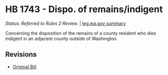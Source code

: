 # HB 1743 - Dispo. of remains/indigent
*Status: Referred to Rules 2 Review.* | [leg.wa.gov summary](https://app.leg.wa.gov/billsummary?BillNumber=1743&Year=2021)

Concerning the disposition of the remains of a county resident who dies indigent in an adjacent county outside of Washington.

## Revisions
* [Original Bill](1/)